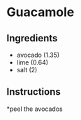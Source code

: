 # Guacamole 

## Ingredients
* avocado (1.35)
* lime (0.64)
* salt (2)

## Instructions
*peel the avocados
